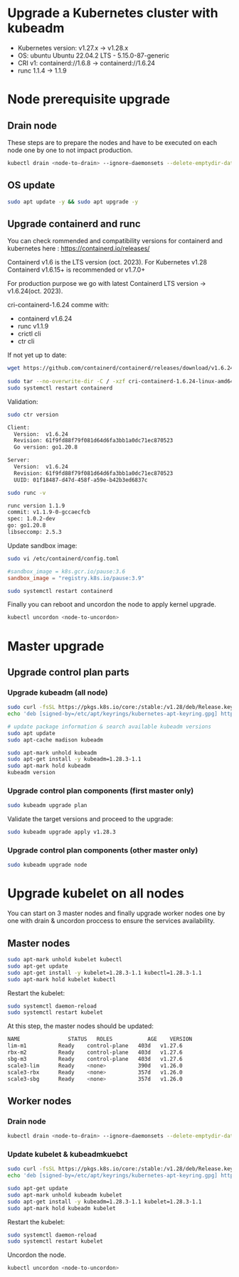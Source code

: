 # Upgrade a Kubernetes cluster with kubeadm

- Kubernetes version: v1.27.x -> v1.28.x
- OS: ubuntu Ubuntu 22.04.2 LTS - 5.15.0-87-generic
- CRI v1: containerd://1.6.8 -> containerd://1.6.24
- runc 1.1.4 -> 1.1.9

# Node prerequisite upgrade

## Drain node

These steps are to prepare the nodes and have to be executed on each node one by one to not impact production.

```bash
kubectl drain <node-to-drain> --ignore-daemonsets --delete-emptydir-data
```

## OS update

```bash
sudo apt update -y && sudo apt upgrade -y
```

## Upgrade containerd and runc

You can check rommended and compatibility versions for containerd and kubernetes here : https://containerd.io/releases/

Containerd v1.6 is the LTS version (oct. 2023).
For Kubernetes v1.28 Containerd v1.6.15+ is recommended or v1.7.0+

For production purpose we go with latest Containerd LTS version -> v1.6.24(oct. 2023).

cri-containerd-1.6.24 comme with:

- containerd v1.6.24
- runc v1.1.9
- crictl cli
- ctr cli

If not yet up to date: 

```bash
wget https://github.com/containerd/containerd/releases/download/v1.6.24/cri-containerd-1.6.24-linux-amd64.tar.gz
 
sudo tar --no-overwrite-dir -C / -xzf cri-containerd-1.6.24-linux-amd64.tar.gz
sudo systemctl restart containerd
```

Validation:
``` bash
sudo ctr version
```
```bash
Client:
  Version:  v1.6.24
  Revision: 61f9fd88f79f081d64d6fa3bb1a0dc71ec870523
  Go version: go1.20.8

Server:
  Version:  v1.6.24
  Revision: 61f9fd88f79f081d64d6fa3bb1a0dc71ec870523
  UUID: 01f18487-d47d-458f-a59e-b42b3ed6837c
```
```bash
sudo runc -v
```
```bash
runc version 1.1.9
commit: v1.1.9-0-gccaecfcb
spec: 1.0.2-dev
go: go1.20.8
libseccomp: 2.5.3
```

Update sandbox image:
```bash
sudo vi /etc/containerd/config.toml
```
```toml
#sandbox_image = k8s.gcr.io/pause:3.6
sandbox_image = "registry.k8s.io/pause:3.9"
```
```bash
sudo systemctl restart containerd
```

Finally you can reboot and uncordon the node to apply kernel upgrade.
```bash
kubectl uncordon <node-to-uncordon>
```

# Master upgrade

## Upgrade control plan parts

### Upgrade kubeadm (all node)
```bash
sudo curl -fsSL https://pkgs.k8s.io/core:/stable:/v1.28/deb/Release.key | sudo gpg --dearmor -o /etc/apt/keyrings/kubernetes-apt-keyring.gpg
echo 'deb [signed-by=/etc/apt/keyrings/kubernetes-apt-keyring.gpg] https://pkgs.k8s.io/core:/stable:/v1.28/deb/ /' | sudo tee /etc/apt/sources.list.d/kubernetes.list

# update package information & search available kubeadm versions
sudo apt update
sudo apt-cache madison kubeadm

sudo apt-mark unhold kubeadm
sudo apt-get install -y kubeadm=1.28.3-1.1
sudo apt-mark hold kubeadm
kubeadm version
```

### Upgrade control plan components (first master only)

```bash
sudo kubeadm upgrade plan
```

Validate the target versions and proceed to the upgrade:
```bash
sudo kubeadm upgrade apply v1.28.3
```

### Upgrade control plan components (other master only)

```bash
sudo kubeadm upgrade node
```

# Upgrade kubelet on all nodes

You can start on 3 master nodes and finally upgrade worker nodes one by one with drain & uncordon proccess to ensure the services availability.

## Master nodes

```bash
sudo apt-mark unhold kubelet kubectl
sudo apt-get update
sudo apt-get install -y kubelet=1.28.3-1.1 kubectl=1.28.3-1.1
sudo apt-mark hold kubelet kubectl
```
Restart the kubelet:
```bash
sudo systemctl daemon-reload
sudo systemctl restart kubelet
```

At this step, the master nodes should be updated:
```bash
NAME               STATUS   ROLES           AGE    VERSION
lim-m1          Ready    control-plane   403d   v1.27.6
rbx-m2          Ready    control-plane   403d   v1.27.6
sbg-m3          Ready    control-plane   403d   v1.27.6
scale3-lim      Ready    <none>          390d   v1.26.0
scale3-rbx      Ready    <none>          357d   v1.26.0
scale3-sbg      Ready    <none>          357d   v1.26.0
```

## Worker nodes

### Drain node
```bash
kubectl drain <node-to-drain> --ignore-daemonsets --delete-emptydir-data
```

### Update kubelet & kubeadmkuebct  

```bash
sudo curl -fsSL https://pkgs.k8s.io/core:/stable:/v1.28/deb/Release.key | sudo gpg --dearmor -o /etc/apt/keyrings/kubernetes-apt-keyring.gpg
echo 'deb [signed-by=/etc/apt/keyrings/kubernetes-apt-keyring.gpg] https://pkgs.k8s.io/core:/stable:/v1.28/deb/ /' | sudo tee /etc/apt/sources.list.d/kubernetes.list

sudo apt-get update
sudo apt-mark unhold kubeadm kubelet
sudo apt-get install -y kubeadm=1.28.3-1.1 kubelet=1.28.3-1.1
sudo apt-mark hold kubeadm kubelet
```

Restart the kubelet:
```bash
sudo systemctl daemon-reload
sudo systemctl restart kubelet
```

Uncordon the node.
```bash
kubectl uncordon <node-to-uncordon>
```
